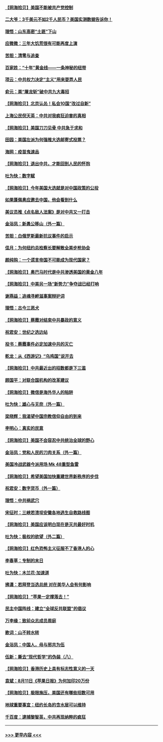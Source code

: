 #### [【网海拾贝】美国不能被共产党控制](../pages/nsc993/n12360271.md?t=08272002) 
#### [二大爷：3千美元不如2千人民币？美国实测数据告诉你！](../pages/nsc993/n12358563.md?t=08272002) 
#### [理悟：山东高密“土匪”下山](../pages/nsc993/n12358535.md?t=08272002) 
#### [应微微：三年大饥荒很有可能再度上演](../pages/nsc993/n12358523.md?t=08272002) 
#### [苦胆：清零与追查](../pages/nsc993/n12358501.md?t=08272002) 
#### [百家姓：“十年”黄金线——一条神秘的纽带](../pages/nsc993/n12358319.md?t=08272002) 
#### [项云：中共权力决定“主义”用来耍弄人民](../pages/nsc993/n12358172.md?t=08272002) 
#### [俞元：美“屠龙斩”破中共九大毒招](../pages/nsc993/n12357822.md?t=08272002) 
#### [【网海拾贝】北京认怂！私会10国“改过自新”](../pages/nsc993/n12357784.md?t=08272002) 
#### [上海公民倪天英：中共对我疯狂迫害的真相](../pages/nsc993/n12356341.md?t=08272002) 
#### [【网海拾贝】美国刀刀见骨 中共急于求和](../pages/nsc993/n12355511.md?t=08272002) 
#### [田园：美国左派为何强推大选邮寄式投票？](../pages/nsc993/n12352963.md?t=08272002) 
#### [海网：疫苗鬼速品](../pages/nsc993/n12354438.md?t=08272002) 
#### [【网海拾贝】退出中共，才能回到人民的怀抱](../pages/nsc993/n12352634.md?t=08272002) 
#### [吐为快：数字赋](../pages/nsc993/n12352317.md?t=08272002) 
#### [【网海拾贝】今年美国大选就是对中国政策的公投](../pages/nsc993/n12350973.md?t=08272002) 
#### [如果蓬佩奥应邀去中国，他会看到什么](../pages/nsc993/n12350945.md?t=08272002) 
#### [美议员推《点名敌人法案》是对中共又一打击](../pages/nsc993/n12350765.md?t=08272002) 
#### [金浴凤：新愚公移山（外一篇）](../pages/nsc993/n12350253.md?t=08272002) 
#### [苦胆：白俄罗斯最新抗议事件的启示](../pages/nsc993/n12349989.md?t=08272002) 
#### [佳月：为何纽约总检察长要解散全美步枪协会](../pages/nsc993/n12349939.md?t=08272002) 
#### [颜纯钩：一个谎言帝国不可能成为现代国家？](../pages/nsc993/n12349898.md?t=08272002) 
#### [【网海拾贝】奥巴马时代是中共渗透美国的黄金八年](../pages/nsc993/n12349284.md?t=08272002) 
#### [【网海拾贝】中美另一场“新势力”争夺战已经打响](../pages/nsc993/n12346998.md?t=08272002) 
#### [谢燕益：追魂寻衅滋事案辩护词](../pages/nsc993/n12346892.md?t=08272002) 
#### [理悟：古今三恶犬](../pages/nsc993/n12345190.md?t=08272002) 
#### [【网海拾贝】蔡霞对结束中共暴政的意义](../pages/nsc993/n12344263.md?t=08272002) 
#### [祝君安：世纪之选边站](../pages/nsc993/n12342382.md?t=08272002) 
#### [投书：蔡霞事件必定加速中共的灭亡](../pages/nsc993/n12341881.md?t=08272002) 
#### [乾龙：从《西游记》“乌鸡国”说开去](../pages/nsc993/n12341690.md?t=08272002) 
#### [【网海拾贝】中共最近出的招数都是下三滥](../pages/nsc993/n12341593.md?t=08272002) 
#### [顾国平：对联合国机构的改革建议](../pages/nsc993/n12339928.md?t=08272002) 
#### [【网海拾贝】微信是海外华人的陷阱](../pages/nsc993/n12338868.md?t=08272002) 
#### [吐为快：雄心与无奈（外一篇）](../pages/nsc993/n12338132.md?t=08272002) 
#### [梁晓辉：我渴望中国宗教信仰自由的到来](../pages/nsc993/n12336657.md?t=08272002) 
#### [李明心：真实的民意](../pages/nsc993/n12336089.md?t=08272002) 
#### [【网海拾贝】美国不会容忍中共统治全球的野心](../pages/nsc993/n12336063.md?t=08272002) 
#### [金浴凤：党和人民的刀肉关系（外一篇）](../pages/nsc993/n12335834.md?t=08272002) 
#### [美国冷战武器今派用场 Mk 48重型鱼雷](../pages/nsc993/n12335354.md?t=08272002) 
#### [【网海拾贝】希望美国加快重建世界新秩序的步伐](../pages/nsc993/n12334224.md?t=08272002) 
#### [祝君安：数字货币（外一篇）](../pages/nsc993/n12334186.md?t=08272002) 
#### [理悟：中共祸武穴](../pages/nsc993/n12333962.md?t=08272002) 
#### [宋征时：三峡若溃坝安徽各地逃生自救路线图](../pages/nsc993/n12332450.md?t=08272002) 
#### [【网海拾贝】美国应该明白现在是灭共最好时机](../pages/nsc993/n12332313.md?t=08272002) 
#### [吐为快：极权的欲望（外二篇）](../pages/nsc993/n12332089.md?t=08272002) 
#### [【网海拾贝】红色恐怖主义征服不了香港人的心](../pages/nsc993/n12329296.md?t=08272002) 
#### [李春草：专制的末日](../pages/nsc993/n12329079.md?t=08272002) 
#### [吐为快：木兰花‧加速道](../pages/nsc993/n12327366.md?t=08272002) 
#### [拂潇：若拜登当选总统 对在美华人会有何影响](../pages/nsc993/n12295996.md?t=08272002) 
#### [【网海拾贝】“苹果一定撑落去！”](../pages/nsc993/n12326784.md?t=08272002) 
#### [民主中国阵线：建立“全球反共联盟”的倡议](../pages/nsc993/n12324177.md?t=08272002) 
#### [万李缘：致前众志成员周庭](../pages/nsc993/n12324635.md?t=08272002) 
#### [歌词：山不转水转](../pages/nsc993/n12324599.md?t=08272002) 
#### [金浴凤：中国人，毋与邪共为伍](../pages/nsc993/n12324257.md?t=08272002) 
#### [伍新：撕去“现代哲学”的伪装（八）](../pages/nsc993/n12324188.md?t=08272002) 
#### [【网海拾贝】香港历史上具有标志性意义的一天](../pages/nsc993/n12324021.md?t=08272002) 
#### [袁斌：8月11日《苹果日报》为何加印20万份](../pages/nsc993/n12323955.md?t=08272002) 
#### [【网海拾贝】极限施压，美国还有哪些招数可用](../pages/nsc993/n12322512.md?t=08272002) 
#### [地球重要事宜：纽约长岛的含水层可以维持](../pages/nsc993/n12321844.md?t=08272002) 
#### [千百度：逮捕黎智英，中共再现纳粹的疯狂](../pages/nsc993/n12321777.md?t=08272002) 

----
#### [ >>> 更早内容 <<< ](../indexes/nsc993-earlier.md)
